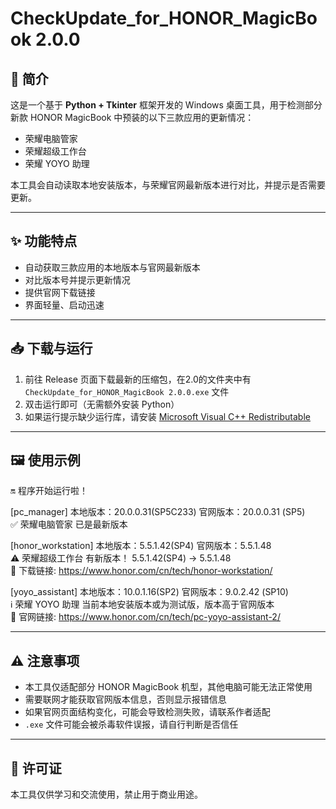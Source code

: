 # CheckUpdate_for_HONOR_MagicBook 2.0.0

## 📌 简介
这是一个基于 **Python + Tkinter** 框架开发的 Windows 桌面工具，用于检测部分新款 HONOR MagicBook 中预装的以下三款应用的更新情况：
- 荣耀电脑管家
- 荣耀超级工作台
- 荣耀 YOYO 助理

本工具会自动读取本地安装版本，与荣耀官网最新版本进行对比，并提示是否需要更新。

---

## ✨ 功能特点
- 自动获取三款应用的本地版本与官网最新版本
- 对比版本号并提示更新情况
- 提供官网下载链接
- 界面轻量、启动迅速

---

## 📥 下载与运行
1. 前往 Release 页面下载最新的压缩包，在2.0的文件夹中有 `CheckUpdate_for_HONOR_MagicBook 2.0.0.exe` 文件
2. 双击运行即可（无需额外安装 Python）
3. 如果运行提示缺少运行库，请安装 [Microsoft Visual C++ Redistributable](https://learn.microsoft.com/zh-cn/cpp/windows/latest-supported-vc-redist)

---

## 🖼 使用示例
🔛 程序开始运行啦！  

[pc_manager] 本地版本：20.0.0.31(SP5C233) 官网版本：20.0.0.31 (SP5)  
✅ 荣耀电脑管家 已是最新版本  

[honor_workstation] 本地版本：5.5.1.42(SP4) 官网版本：5.5.1.48  
⚠️ 荣耀超级工作台 有新版本！ 5.5.1.42(SP4) -> 5.5.1.48  
🔗 下载链接: https://www.honor.com/cn/tech/honor-workstation/  

[yoyo_assistant] 本地版本：10.0.1.16(SP2) 官网版本：9.0.2.42 (SP10)  
ℹ️ 荣耀 YOYO 助理 当前本地安装版本或为测试版，版本高于官网版本  
🔗 官网链接: https://www.honor.com/cn/tech/pc-yoyo-assistant-2/  

---

## ⚠️ 注意事项
- 本工具仅适配部分 HONOR MagicBook 机型，其他电脑可能无法正常使用
- 需要联网才能获取官网版本信息，否则显示报错信息
- 如果官网页面结构变化，可能会导致检测失败，请联系作者适配
- `.exe` 文件可能会被杀毒软件误报，请自行判断是否信任

---

## 📄 许可证
本工具仅供学习和交流使用，禁止用于商业用途。
